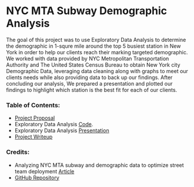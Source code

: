 # NYC MTA Subway Demographic Analysis


The goal of this project was to use Exploratory Data Analysis to determine the demographic in 1-squre mile around the top 5 busiest station in New York in order to help our clients reach their marking targeted demographic. We worked with data provided by NYC Metropolitan Transportation Authority and The United States Census Bureau to obtain New York city Demographic Data, leveraging data cleaning along with graphs to meet our clients needs while also providing data to back up our findings. After concluding our analysis, We prepared a presentation and plotted our findings to highlight which station is the best fit for each of our clients.

### Table of Contents:

- [Project Proposal](Project_Proposal.ipynb)
- Exploratory Data Analysis [Code](EDA_Project.ipynb).
- Exploratory Data Analysis [Presentation](EDA_Presentaion.pdf)
- [Project Writeup](Project_Writeup.md)


### Credits:
- Analyzing NYC MTA subway and demographic data to optimize street team deployment [Article](https://medium.com/@cipher813/analyzing-nyc-subway-and-demographic-data-to-optimize-street-team-deployment-2614522bd83e)
- [GitHub Repository](https://github.com/cipher813/street_team_optimize)
